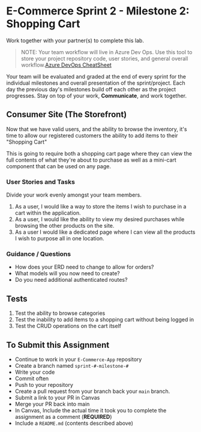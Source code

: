 # E-Commerce Sprint 2 - Milestone 2:  Shopping Cart

Work together with your partner(s) to complete this lab.

> NOTE: Your team workflow will live in Azure Dev Ops. Use this tool to store your project repository code, user stories, and general overall workflow.[Azure DevOps CheatSheet](https://codefellows.github.io/code-401-dotnet-guide/curriculum/projects/ecommerce/azure-devops-cheatsheet)

Your team will be evaluated and graded at the end of every sprint for the individual milestones and overall presentation of the sprint/project. Each day the previous day's milestones build off each other as the project progresses. Stay on top of your work, **Communicate**, and work together.

## Consumer Site (The Storefront)

Now that we have valid users, and the ability to browse the inventory, it's time to allow our registered customers the ability to add items to their "Shopping Cart"

This is going to require both a shopping cart page where they can view the full contents of what they're about to purchase as well as a mini-cart component that can be used on any page.

### User Stories and Tasks

Divide your work evenly amongst your team members.

1. As a user, I would like a way to store the items I wish to purchase in a cart within the application.
1. As a user, I would like the ability to view my desired purchases while browsing the other products on the site.
1. As a user I would like a dedicated page where I can view all the products I wish to purpose all in one location.

### Guidance / Questions

- How does your ERD need to change to allow for orders?
- What models will you now need to create?
- Do you need additional authenticated routes?

## Tests

1. Test the ability to browse categories
1. Test the inability to add items to a shopping cart without being logged in
1. Test the CRUD operations on the cart itself

## To Submit this Assignment

- Continue to work in your `E-Commerce-App` repository
- Create a branch named `sprint-#-milestone-#`
- Write your code
- Commit often
- Push to your repository
- Create a pull request from your branch back your `main` branch.
- Submit a link to your PR in Canvas
- Merge your PR back into main
- In Canvas, Include the actual time it took you to complete the assignment as a comment (**REQUIRED**)
- Include a `README.md` (contents described above)
